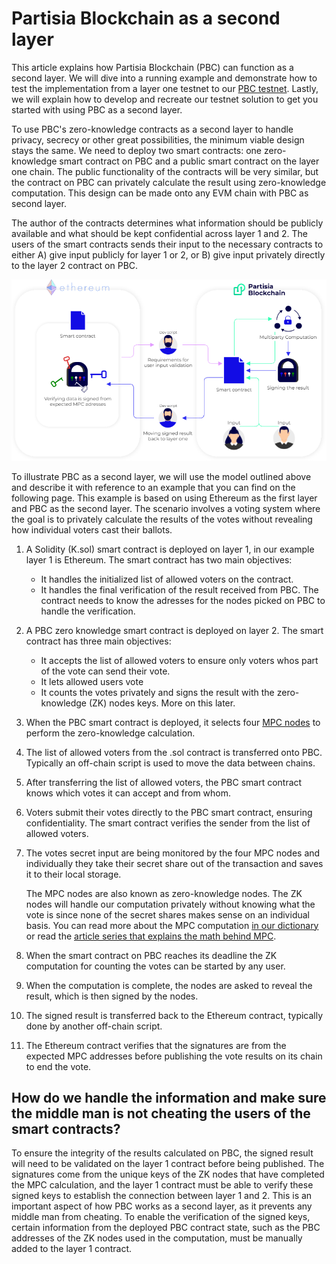 # Partisia Blockchain as a second layer

This article explains how Partisia Blockchain (PBC) can function as a second layer. We will dive into a running example and demonstrate how to test the implementation from a layer one testnet to our [PBC testnet](/docs/testnet.md). Lastly, we will explain how to develop and recreate our testnet solution to get you started with using PBC as a second layer.

To use PBC's zero-knowledge contracts as a second layer to handle privacy, secrecy or other great possibilities, the minimum viable design stays the same.
We need to deploy two smart contracts: one zero-knowledge smart contract on PBC and a public smart contract on the layer one chain. The public functionality of the contracts will be very similar, but the contract on PBC can privately calculate the result using zero-knowledge computation. This design can be made onto any EVM chain with PBC as second layer.

The author of the contracts determines what information should be publicly available and what should be kept confidential across layer 1 and 2. The users of the smart contracts sends their input to the necessary contracts to either A) give input publicly for layer 1 or 2, or B) give input privately directly to the layer 2 contract on PBC.

![ConceptPBCAsSecondLayer](../assets/ConceptModels/ConceptPBCAsSecondLayer.png)

To illustrate PBC as a second layer, we will use the model outlined above and describe it with reference to an example that you can find on the following page. This example is based on using Ethereum as the first layer and PBC as the second layer. The scenario involves a voting system where the goal is to privately calculate the results of the votes without revealing how individual voters cast their ballots.

1. A Solidity (K.sol) smart contract is deployed on layer 1, in our example layer 1 is Ethereum. The smart contract has two main objectives:
   * It handles the initialized list of allowed voters on the contract.
   * It handles the final verification of the result received from PBC. The contract needs to know the adresses for the nodes picked on PBC to handle the verification.
2. A PBC zero knowledge smart contract is deployed on layer 2. The smart contract has three main objectives:
   * It accepts the list of allowed voters to ensure only voters whos part of the vote can send their vote.
   * It lets allowed users vote
   * It counts the votes privately and signs the result with the zero-knowledge (ZK) nodes keys. More on this later.
3. When the PBC smart contract is deployed, it selects four [MPC nodes](dictionary.md#mpc) to perform the zero-knowledge calculation.
4. The list of allowed voters from the .sol contract is transferred onto PBC. Typically an off-chain script is used to move the data between chains.
5. After transferring the list of allowed voters, the PBC smart contract knows which votes it can accept and from whom.
6. Voters submit their votes directly to the PBC smart contract, ensuring confidentiality. The smart contract verifies the sender from the list of allowed voters. 
7. The votes secret input are being monitored by the four MPC nodes and individually they take their secret share out of the transaction and saves it to their local storage. 

    The MPC nodes are also known as zero-knowledge nodes. The ZK nodes will handle our computation privately without knowing what the vote is since none of the secret shares makes sense on an individual basis. You can read more about the MPC computation [in our dictionary](/docs/dictionary.md#mpc) or read the [article series that explains the math behind MPC](https://medium.com/partisia-blockchain/mpc-techniques-series-part-1-secret-sharing-d8f98324674a).
8. When the smart contract on PBC reaches its deadline the ZK computation for counting the votes can be started by any user.
9.  When the computation is complete, the nodes are asked to reveal the result, which is then signed by the nodes.
10. The signed result is transferred back to the Ethereum contract, typically done by another off-chain script.
11. The Ethereum contract verifies that the signatures are from the expected MPC addresses before publishing the vote results on its chain to end the vote.

## How do we handle the information and make sure the middle man is not cheating the users of the smart contracts?

To ensure the integrity of the results calculated on PBC, the signed result will need to be validated on the layer 1 contract before being published. The signatures come from the unique keys of the ZK nodes that have completed the MPC calculation, and the layer 1 contract must be able to verify these signed keys to establish the connection between layer 1 and 2. This is an important aspect of how PBC works as a second layer, as it prevents any middle man from cheating. To enable the verification of the signed keys, certain information from the deployed PBC contract state, such as the PBC addresses of the ZK nodes used in the computation, must be manually added to the layer 1 contract.
